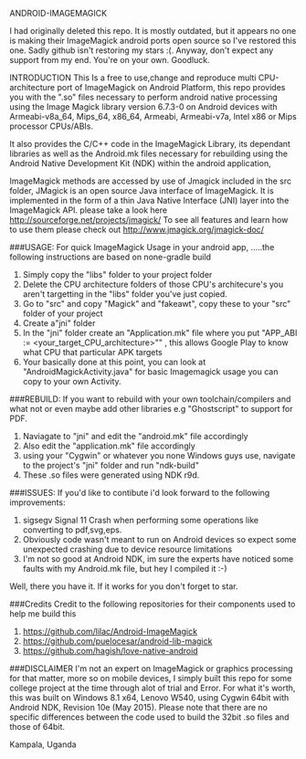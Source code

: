 ANDROID-IMAGEMAGICK

I had originally deleted this repo. It is mostly outdated, but it appears no one is making their ImageMagick android ports open source so I've restored this one. 
Sadly github isn't restoring my stars :(.
Anyway, don't expect any support from my end. You're on your own.
Goodluck.

INTRODUCTION
This Is a free to use,change and reproduce multi CPU-architecture port of ImageMagick on Android Platform, this repo provides you with the ".so" files necessary to perform android native processing using the Image Magick library version 6.7.3-0 on Android devices with Armeabi-v8a_64, Mips_64, x86_64, Armeabi, Armeabi-v7a, Intel x86 or Mips processor CPUs/ABIs.

It also provides the C/C++ code in the ImageMagick Library, its dependant libraries as well as the Android.mk files necessary for rebuilding using the Android Native Development Kit (NDK)
within the android application, 

ImageMagick methods are accessed by use of Jmagick included in the src folder, JMagick is an open source Java interface of ImageMagick. It is implemented in the form of a thin Java Native Interface (JNI) layer into the ImageMagick API. please take a look here http://sourceforge.net/projects/jmagick/
To see all features and learn how to use them please check out http://www.jmagick.org/jmagick-doc/




###USAGE:
For quick ImageMagick Usage in your android app, .....the following instructions are based on none-gradle build

1.  Simply copy the "libs" folder to your project folder
2.  Delete the CPU architecture folders of those CPU's architecure's you aren't targetting in the "libs" folder you've just copied.
3.  Go to "src" and copy "Magick" and "fakeawt", copy these to your "src" folder of your project
4.  Create a"jni" folder
5.  In the "jni" folder create an "Application.mk" file where you put "APP_ABI := <your_target_CPU_architecture>"" , this allows Google Play to know what CPU that particular APK targets
6.  Your basically done at this point, you can look at "AndroidMagickActivity.java" for basic Imagemagick usage you can copy to your own Activity.

###REBUILD:
If you want to rebuild with your own toolchain/compilers and what not or even maybe add other libraries e.g "Ghostscript" to support for PDF.

1.  Naviagate to "jni" and edit the "android.mk" file accordingly
2.  Also edit the "application.mk" file accordingly
3.  using your "Cygwin" or whatever you none Windows guys use, navigate to the project's "jni" folder and run "ndk-build" 
4.  These .so files were generated using NDK r9d.


###ISSUES:
If you'd like to contibute i'd look forward to the following improvements:

1.  sigsegv Signal 11 Crash when performing some operations like converting to pdf,svg,eps.
2.  Obviously code wasn't meant to run on Android devices so expect some unexpected crashing due to device resource limitations
3.  I'm not so good at Android NDK, im sure the experts have noticed some faults with my Android.mk file, but hey I compiled it :-)

Well, there you have it.
If it works for you don't forget to star.

###Credits
Credit to the following repositories for their components used to help me build this

1.  https://github.com/lilac/Android-ImageMagick
2.  https://github.com/puelocesar/android-lib-magick
3.  https://github.com/hagish/love-native-android


###DISCLAIMER
I'm not an expert on ImageMagick or graphics processing for that matter, more so on mobile devices, I simply built this repo for some college project at the time through alot of trial and Error.
For what it's worth, this was built on Windows 8.1 x64, Lenovo W540, using Cygwin 64bit with Android NDK, Revision 10e (May 2015).
Please note that there are no specific differences between the code used to build the 32bit .so files and those of 64bit. 

Kampala, Uganda